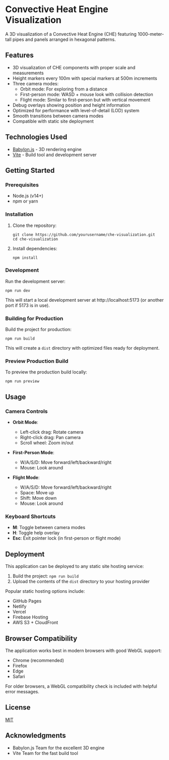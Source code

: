 # Convective Heat Engine Visualization

A 3D visualization of a Convective Heat Engine (CHE) featuring 1000-meter-tall pipes and panels arranged in hexagonal patterns.

## Features

- 3D visualization of CHE components with proper scale and measurements
- Height markers every 100m with special markers at 500m increments
- Three camera modes:
  - Orbit mode: For exploring from a distance
  - First-person mode: WASD + mouse look with collision detection
  - Flight mode: Similar to first-person but with vertical movement
- Debug overlays showing position and height information
- Optimized for performance with level-of-detail (LOD) system
- Smooth transitions between camera modes
- Compatible with static site deployment

## Technologies Used

- [Babylon.js](https://www.babylonjs.com/) - 3D rendering engine
- [Vite](https://vitejs.dev/) - Build tool and development server

## Getting Started

### Prerequisites

- Node.js (v14+)
- npm or yarn

### Installation

1. Clone the repository:
   ```
   git clone https://github.com/yourusername/che-visualization.git
   cd che-visualization
   ```

2. Install dependencies:
   ```
   npm install
   ```

### Development

Run the development server:
```
npm run dev
```

This will start a local development server at http://localhost:5173 (or another port if 5173 is in use).

### Building for Production

Build the project for production:
```
npm run build
```

This will create a `dist` directory with optimized files ready for deployment.

### Preview Production Build

To preview the production build locally:
```
npm run preview
```

## Usage

### Camera Controls

- **Orbit Mode**:
  - Left-click drag: Rotate camera
  - Right-click drag: Pan camera
  - Scroll wheel: Zoom in/out

- **First-Person Mode**:
  - W/A/S/D: Move forward/left/backward/right
  - Mouse: Look around

- **Flight Mode**:
  - W/A/S/D: Move forward/left/backward/right
  - Space: Move up
  - Shift: Move down
  - Mouse: Look around

### Keyboard Shortcuts

- **M**: Toggle between camera modes
- **H**: Toggle help overlay
- **Esc**: Exit pointer lock (in first-person or flight mode)

## Deployment

This application can be deployed to any static site hosting service:

1. Build the project: `npm run build`
2. Upload the contents of the `dist` directory to your hosting provider

Popular static hosting options include:
- GitHub Pages
- Netlify
- Vercel
- Firebase Hosting
- AWS S3 + CloudFront

## Browser Compatibility

The application works best in modern browsers with good WebGL support:
- Chrome (recommended)
- Firefox
- Edge
- Safari

For older browsers, a WebGL compatibility check is included with helpful error messages.

## License

[MIT](LICENSE)

## Acknowledgments

- Babylon.js Team for the excellent 3D engine
- Vite Team for the fast build tool 